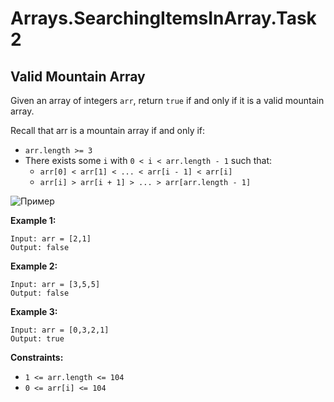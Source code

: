 # Arrays.SearchingItemsInArray.Task2

## Valid Mountain Array

Given an array of integers ```arr```, return ```true``` if and only if it is a valid mountain array.

Recall that arr is a mountain array if and only if:

- ```arr.length >= 3```
- There exists some ```i``` with ```0 < i < arr.length - 1``` such that:
  - ```arr[0] < arr[1] < ... < arr[i - 1] < arr[i]```
  - ```arr[i] > arr[i + 1] > ... > arr[arr.length - 1]```

![Пример](https://assets.leetcode.com/uploads/2019/10/20/hint_valid_mountain_array.png)

**Example 1:**
```
Input: arr = [2,1]
Output: false
```
**Example 2:**
```
Input: arr = [3,5,5]
Output: false
```
**Example 3:**
```
Input: arr = [0,3,2,1]
Output: true
```
**Constraints:**
- ```1 <= arr.length <= 104```
- ```0 <= arr[i] <= 104```